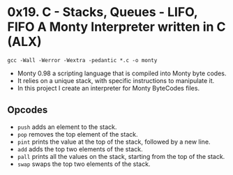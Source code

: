 # 0x19. C - Stacks, Queues - LIFO, FIFO A Monty Interpreter written in C (ALX)

`gcc -Wall -Werror -Wextra -pedantic *.c -o monty`


- Monty 0.98 a scripting language that is compiled into Monty byte codes.
- It relies on a unique stack, with specific instructions to manipulate it.
- In this project I create an interpreter for Monty ByteCodes files.

## Opcodes
* `push` adds an element to the stack.
* `pop` removes the top element of the stack.
* `pint` prints the value at the top of the stack, followed by a new line.
* `add` adds the top two elements of the stack.
* `pall` prints all the values on the stack, starting from the top of the stack.
* `swap` swaps the top two elements of the stack.



